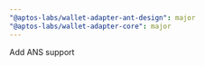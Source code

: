 ```yaml
---
"@aptos-labs/wallet-adapter-ant-design": major
"@aptos-labs/wallet-adapter-core": major
---
```


Add ANS support
